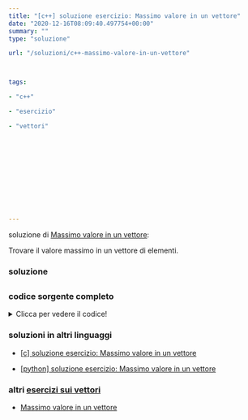 ```yaml
---
title: "[c++] soluzione esercizio: Massimo valore in un vettore"
date: "2020-12-16T08:09:40.497754+00:00"
summary: ""
type: "soluzione"

url: "/soluzioni/c++-massimo-valore-in-un-vettore"



tags: 

- "c++"

- "esercizio"

- "vettori"












---
```



soluzione di [Massimo valore in un vettore](/esercizi/trovare-il-massimo-di-un-vettore):


Trovare il valore massimo in un vettore di elementi.

### soluzione



## 

### codice sorgente completo
<details>
<summary>Clicca per vedere il codice!</summary>

```C++
#include <iostream>


int main()
{
	int values[5] = {1,2,3,5,4};

	int max_value = values[0];

	for (int i =0; i < 5;i++){
		if(values[i] > max_value) {
			max_value = values[i];
		}
	}

	std::cout << "max value = "<< max_value << std::endl;

	return 0;
}
```

</details>



### soluzioni in altri linguaggi



*	[[c] soluzione esercizio: Massimo valore in un vettore](/soluzioni/c-massimo-valore-in-un-vettore)





*	[[python] soluzione esercizio: Massimo valore in un vettore](/soluzioni/python-massimo-valore-in-un-vettore)





### altri [esercizi sui vettori](/category/esercizi-sui-vettori)

* [Massimo valore in un vettore](/esercizi/trovare-il-massimo-di-un-vettore)




